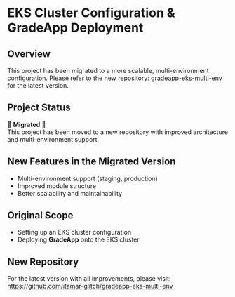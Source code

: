 # EKS Cluster Configuration & GradeApp Deployment

## Overview
This project has been migrated to a more scalable, multi-environment configuration. Please refer to the new repository: [gradeapp-eks-multi-env](https://github.com/itamar-glitch/gradeapp-eks-multi-env) for the latest version.

## Project Status
🔀 **Migrated** 🔀  
This project has been moved to a new repository with improved architecture and multi-environment support.

## New Features in the Migrated Version
- Multi-environment support (staging, production)
- Improved module structure
- Better scalability and maintainability

## Original Scope
- Setting up an EKS cluster configuration
- Deploying **GradeApp** onto the EKS cluster

## New Repository
For the latest version with all improvements, please visit:
https://github.com/itamar-glitch/gradeapp-eks-multi-env
